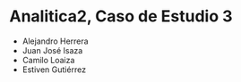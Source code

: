 # Analitica2, Caso de Estudio 3

- Alejandro Herrera
- Juan José Isaza
- Camilo Loaiza
- Estiven Gutiérrez
